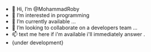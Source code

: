- 👋 Hi, I’m @MohammadRoby
- 👀 I’m interested in programming
- 🌱 I’m currently available ...
- 💞️ I’m looking to collaborate on a developers team ...
- 📫 text me here if i'm available i'll immediately answer .
- {under development}
<!---
MohammadRob/MohammadRob is a ✨ special ✨ repository because its `README.md` (this file) appears on your GitHub profile.
You can click the Preview link to take a look at your changes.
--->
